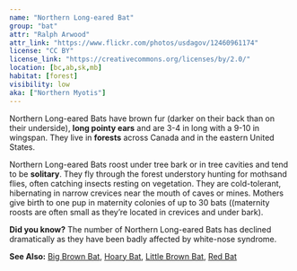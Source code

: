 ```yaml
---
name: "Northern Long-eared Bat"
group: "bat"
attr: "Ralph Arwood"
attr_link: "https://www.flickr.com/photos/usdagov/12460961174"
license: "CC BY"
license_link: "https://creativecommons.org/licenses/by/2.0/"
location: [bc,ab,sk,mb]
habitat: [forest]
visibility: low
aka: ["Northern Myotis"]
---
```

Northern Long-eared Bats have brown fur (darker on their back than on their underside), **long pointy ears** and are 3-4 in long with a 9-10 in wingspan. They live in **forests** across Canada and in the eastern United States.

Northern Long-eared Bats roost under tree bark or in tree cavities and tend to be **solitary**. They fly through the forest understory hunting for mothsand flies, often catching insects resting on vegetation. They are cold-tolerant, hibernating in narrow crevices near the mouth of caves or mines. Mothers give birth to one pup in maternity colonies of up to 30 bats ((maternity roosts are often small as they’re located in crevices and under bark).

**Did you know?** The number of Northern Long-eared Bats has declined dramatically as they have been badly affected by white-nose syndrome.

<!-- generated, do not edit -->
**See Also:**
[Big Brown Bat](/animals/bigbbat/),
[Hoary Bat](/animals/hoarybat/),
[Little Brown Bat](/animals/litbrnbat/),
[Red Bat](/animals/redbat/)
